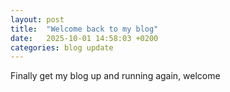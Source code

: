 ```yaml
---
layout: post
title:  "Welcome back to my blog"
date:   2025-10-01 14:58:03 +0200
categories: blog update
---
```

Finally get my blog up and running again, welcome